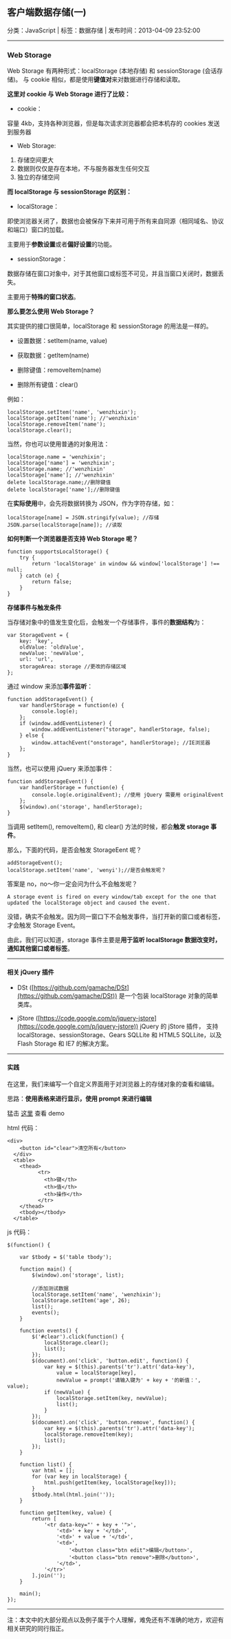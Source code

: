 ## 客户端数据存储(一)

分类：JavaScript | 标签：数据存储 | 发布时间：2013-04-09 23:52:00

___

### Web Storage

Web Storage 有两种形式：localStorage (本地存储) 和 sessionStorage (会话存储)。
与 cookie 相似，都是使用**键值对**来对数据进行存储和读取。

**这里对 cookie 与 Web Storage 进行了比较：**

* cookie：

容量 4kb，支持各种浏览器，但是每次请求浏览器都会把本机存的 cookies 发送到服务器

* Web Storage:

1) 存储空间更大  
2) 数据则仅仅是存在本地，不与服务器发生任何交互  
3) 独立的存储空间

**而 localStorage 与 sessionStorage 的区别：**

* localStorage：

即使浏览器关闭了，数据也会被保存下来并可用于所有来自同源（相同域名、协议和端口）窗口的加载。

主要用于**参数设置**或者**偏好设置**的功能。

* sessionStorage：

数据存储在窗口对象中，对于其他窗口或标签不可见，并且当窗口关闭时，数据丢失。

主要用于**特殊的窗口状态**。

**那么要怎么使用 Web Storage？**

其实提供的接口很简单，localStorage 和 sessionStorage 的用法是一样的。

* 设置数据：setItem(name, value)

* 获取数据：getItem(name)

* 删除键值：removeItem(name)

* 删除所有键值：clear()

例如：

    localStorage.setItem('name', 'wenzhixin');
    localStorage.getItem('name'); //'wenzhixin'
    localStorage.removeItem('name');
    localStorage.clear();

当然，你也可以使用普通的对象用法：

    localStorage.name = 'wenzhixin';
    localStorage['name'] = 'wenzhixin';
    localStorage.name; //'wenzhixin'
    localStorage['name']; //'wenzhixin'
    delete localStorage.name;//删除键值
    delete localStorage['name'];//删除键值
    
在**实际使用**中，会先将数据转换为 JSON，作为字符存储，如：

    localStorage[name] = JSON.stringify(value); //存储
    JSON.parse(localStorage[name]); //读取
    
**如何判断一个浏览器是否支持 Web Storage 呢？**

    function supportsLocalStorage() {
        try {
            return 'localStorage' in window && window['localStorage'] !== null;
        } catch (e) {
            return false;
        }
    }

**存储事件与触发条件**

当存储对象中的值发生变化后，会触发一个存储事件，事件的**数据结构**为：

    var StorageEvent = {
        key: 'key',
        oldValue: 'oldValue',
        newValue: 'newValue',
        url: 'url',
        storageArea: storage //更改的存储区域
    };
    
 通过 window 来添加**事件监听**：
    
    function addStorageEvent() {
        var handlerStorage = function(e) {
            console.log(e);
        };
        if (window.addEventListener) {
            window.addEventListener("storage", handlerStorage, false);
        } else {
            window.attachEvent("onstorage", handlerStorage); //IE浏览器
        };
    }

当然，也可以使用 jQuery 来添加事件：

    function addStorageEvent() {
        var handlerStorage = function(e) {
            console.log(e.originalEvent); //使用 jQuery 需要用 originalEvent
        };
        $(window).on('storage', handlerStorage);
    }

当调用 setItem(), removeItem(), 和 clear() 方法的时候，都会**触发 storage 事件**。

那么，下面的代码，是否会触发 StorageEent 呢？

    addStorageEvent();
    localStorage.setItem('name', 'wenyi');//是否会触发呢？

答案是 no，no～你一定会问为什么不会触发呢？

    A storage event is fired on every window/tab except for the one that updated the localStorage object and caused the event.
    
没错，确实不会触发。因为同一窗口下不会触发事件，当打开新的窗口或者标签，才会触发 Storage Event。

由此，我们可以知道，storage 事件主要是**用于监听 localStorage 数据改变时，通知其他窗口或者标签**。


___

#### 相关 jQuery 插件

* DSt ([https://github.com/gamache/DSt](https://github.com/gamache/DSt)) 是一个包装 localStorage 对象的简单类库。

* jStore ([https://code.google.com/p/jquery-jstore](https://code.google.com/p/jquery-jstore)) jQuery 的 jStore 插件，
支持 localStorage、sessionStorage、Gears SQLLite 和 HTML5 SQLLite，以及 Flash Storage 和 IE7 的解决方案。

___

#### 实践

在这里，我们来编写一个自定义界面用于对浏览器上的存储对象的查看和编辑。

思路：**使用表格来进行显示，使用 prompt 来进行编辑**

猛击 [这里](/demos/webstorage.html) 查看 demo

html 代码：

    <div>
        <button id="clear">清空所有</button>
      </div>
      <table>
        <thead>
              <tr>
                <th>键</th>
                <th>值</th>
                <th>操作</th>
              </tr>
        </thead>
        <tbody></tbody>
      </table>
      
js 代码：

    $(function() {
    
        var $tbody = $('table tbody');
    
        function main() {
            $(window).on('storage', list);
            
            //添加测试数据
            localStorage.setItem('name', 'wenzhixin');
            localStorage.setItem('age', 26);
            list();
            events();
        }
    
        function events() {
            $('#clear').click(function() {
                localStorage.clear();
                list();
            });
            $(document).on('click', 'button.edit', function() {
                var key = $(this).parents('tr').attr('data-key'),
                    value = localStorage[key],
                    newValue = prompt('请输入键为' + key + '的新值：', value);
                if (newValue) {
                    localStorage.setItem(key, newValue);
                    list();
                }
            });
            $(document).on('click', 'button.remove', function() {
                var key = $(this).parents('tr').attr('data-key');
                localStorage.removeItem(key);
                list();
            });
        }
    
        function list() {
            var html = [];
            for (var key in localStorage) {
                html.push(getItem(key, localStorage[key]));
            }
            $tbody.html(html.join(''));
        }
        
        function getItem(key, value) {
            return [
                '<tr data-key="' + key + '">', 
                    '<td>' + key + '</td>', 
                    '<td>' + value + '</td>', 
                    '<td>',
                        '<button class="btn edit">编辑</button>',
                        '<button class="btn remove">删除</button>',
                    '</td>',
                '</tr>'
            ].join('');
        }
    
        main();
    }); 

___ 
   
注：本文中的大部分观点以及例子属于个人理解，难免还有不准确的地方，欢迎有相关研究的同行指正。